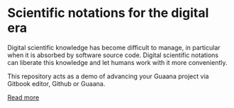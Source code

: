 # Scientific notations for the digital era

Digital scientific knowledge has become difficult to manage, in particular when it is absorbed by software source code. Digital scientific notations can liberate this knowledge and let humans work with it more conveniently.

This repository acts as a demo of advancing your Guaana project via Gitbook editor, Github or Guaana.

[Read more](/DESCRIPTION.md)

